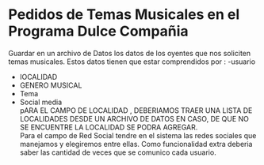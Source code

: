 # Pedidos de Temas Musicales en el Programa Dulce Compañia
Guardar en un archivo de Datos  los  datos de los  oyentes que nos soliciten  temas musicales.  Estos datos tienen que estar comprendidos por : -usuario
- lOCALIDAD 
- GENERO MUSICAL 
-   Tema
-  Social media  
pARA EL CAMPO DE LOCALIDAD ,  DEBERIAMOS  TRAER UNA LISTA DE LOCALIDADES  DESDE UN ARCHIVO DE DATOS  EN CASO, DE QUE NO SE ENCUENTRE LA LOCALIDAD  SE PODRA AGREGAR.  
Para el campo de Red Social  tendre en el sistema las redes sociales que manejamos  y elegiremos entre ellas.
Como funcionalidad extra deberia saber las  cantidad de veces que se comunico cada usuario.
